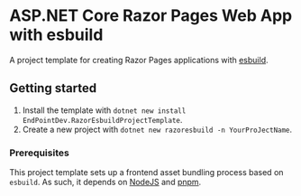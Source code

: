 # ASP.NET Core Razor Pages Web App with esbuild

A project template for creating Razor Pages applications with [esbuild](https://esbuild.github.io/).

## Getting started

1. Install the template with `dotnet new install EndPointDev.RazorEsbuildProjectTemplate`.
2. Create a new project with `dotnet new razoresbuild -n YourProJectName`.

### Prerequisites

This project template sets up a frontend asset bundling process based on `esbuild`. As such, it depends on [NodeJS](https://nodejs.org/) and [pnpm](https://pnpm.io/).
